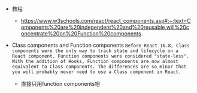 - 教程
    - https://www.w3schools.com/react/react_components.asp#:~:text=Components%20are%20independent%20and%20reusable,will%20concentrate%20on%20Function%20components.

- Class components and Function components
`Before React 16.8, Class components were the only way to track state and lifecycle on a React component. Function components were considered "state-less".
With the addition of Hooks, Function components are now almost equivalent to Class components. The differences are so minor that you will probably never need to use a Class component in React.`
    - 直接只用function components吧
